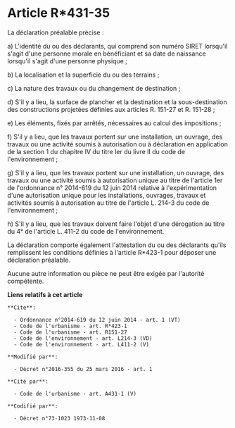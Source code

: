 # Article R*431-35

La déclaration préalable précise : 

a) L'identité du ou des déclarants, qui comprend son numéro SIRET lorsqu'il s'agit d'une personne morale en bénéficiant et sa
date de naissance lorsqu'il s'agit d'une personne physique ; 

b) La localisation et la superficie du ou des terrains ; 

c) La nature des travaux ou du changement de destination ; 

d) S'il y a lieu, la surface de plancher et la destination et la sous-destination des constructions projetées définies aux
articles R. 151-27 et R. 151-28 ; 

e) Les éléments, fixés par arrêtés, nécessaires au calcul des impositions ; 

f) S'il y a lieu, que les travaux portent sur une installation, un ouvrage, des travaux ou une activité soumis à autorisation
ou à déclaration en application de la section 1 du chapitre IV du titre Ier du livre II du code de l'environnement ; 

g) S'il y a lieu, que les travaux portent sur une installation, un ouvrage, des travaux ou une activité soumis à autorisation
unique au titre de l'article 1er de l'ordonnance n° 2014-619 du 12 juin 2014 relative à l'expérimentation d'une autorisation
unique pour les installations, ouvrages, travaux et activités soumis à autorisation au titre de l'article L. 214-3 du code de
l'environnement ; 

h) S'il y a lieu, que les travaux doivent faire l'objet d'une dérogation au titre du 4° de l'article L. 411-2 du code de
l'environnement. 

La déclaration comporte également l'attestation du ou des déclarants qu'ils remplissent les conditions définies à l'article
R*423-1 pour déposer une déclaration préalable. 

Aucune autre information ou pièce ne peut être exigée par l'autorité compétente.

**Liens relatifs à cet article**

	**Cite**:

	  - Ordonnance n°2014-619 du 12 juin 2014 - art. 1 (VT)
	  - Code de l'urbanisme - art. R*423-1
	  - Code de l'urbanisme - art. R151-27
	  - Code de l'environnement - art. L214-3 (VD)
	  - Code de l'environnement - art. L411-2 (V)

	**Modifié par**:

	  - Décret n°2016-355 du 25 mars 2016 - art. 1

	**Cité par**:

	  - Code de l'urbanisme - art. A431-1 (V)

	**Codifié par**:

	  - Décret n°73-1023 1973-11-08

